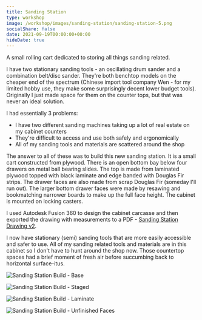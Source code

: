 ```yaml
---
title: Sanding Station
type: workshop
image: /workshop/images/sanding-station/sanding-station-5.png
socialShare: false
date: 2021-09-19T00:00:00+00:00
hideDate: true
---
```

A small rolling cart dedicated to storing all things sanding related.
<!--more-->

I have two stationary sanding tools - an oscillating drum sander and a combination belt/disc sander.  They're both benchtop models on the cheaper end of the spectrum (Chinese import tool company Wen - for my limited hobby use, they make some surprisingly decent lower budget tools).  Originally I just made space for them on the counter tops, but that was never an ideal solution.

I had essentially 3 problems:
- I have two different sanding machines taking up a lot of real estate on my cabinet counters
- They're difficult to access and use both safely and ergonomically
- All of my sanding tools and materials are scattered around the shop

The answer to all of these was to build this new sanding station.  It is a small cart constructed from plywood. There is an open bottom bay below four drawers on metal ball bearing slides.  The top is made from laminated plywood topped with black laminate and edge banded with Douglas Fir strips.  The drawer faces are also made from scrap Douglas Fir (someday I'll run out). The larger bottom drawer faces were made by resawing and bookmatching narrower boards to make up the full face height. The cabinet is mounted on locking casters.

I used Autodesk Fusion 360 to design the cabinet carcasse and then exported the drawing with measurements to a PDF - [Sanding Station Drawing v2](/workshop/pdf/sanding-station-drawing-v2.pdf).

I now have stationary (semi) sanding tools that are more easily accessible and safer to use.  All of my sanding related tools and materials are in this cabinet so I don't have to hunt around the shop now.  Those countertop spaces had a brief moment of fresh air before succumbing back to horizontal surface-itus.

![Sanding Station Build - Base](/workshop/images/sanding-station/sanding-station-1.png)

![Sanding Station Build - Staged](/workshop/images/sanding-station/sanding-station-2.png)

![Sanding Station Build - Laminate ](/workshop/images/sanding-station/sanding-station-3.png)

![Sanding Station Build - Unfinished Faces](/workshop/images/sanding-station/sanding-station-4.png)

